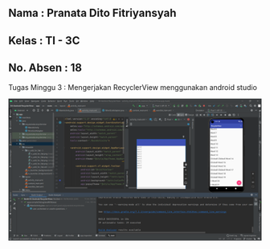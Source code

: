 ## Nama      : Pranata Dito Fitriyansyah
## Kelas     : TI - 3C
## No. Absen : 18

Tugas Minggu 3 : Mengerjakan RecyclerView menggunakan android studio

![Screenshot recyclerview](images/01.png)
